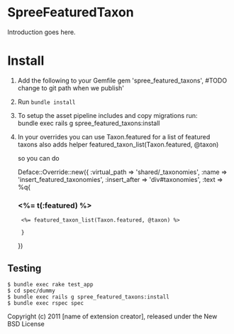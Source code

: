 SpreeFeaturedTaxon
==================

Introduction goes here.


Install
=======

1. Add the following to your Gemfile
   gem 'spree_featured_taxons', #TODO change to git path when we publish'

2. Run `bundle install`

3. To setup the asset pipeline includes and copy migrations run:  
   bundle exec rails g spree_featured_taxons:install

4. In your overrides you can use Taxon.featured for a list of featured taxons
   also adds helper
   featured_taxon_list(Taxon.featured, @taxon)

   so you can do 

    Deface::Override::new({ :virtual_path => 'shared/_taxonomies',
	:name => 'insert_featured_taxonomies',
	:insert_after => 'div#taxonomies',
	:text => %q{
		
	<div id="featured_taxonomies" class="sidebar-item" data-hook="featured_taxonomies">
	  <h3 class='taxonomy-root'><%= t(:featured) %></h3>
	      
	    <%= featured_taxon_list(Taxon.featured, @taxon) %>

	</div>

		}

	})   

Testing
-------

    $ bundle exec rake test_app
    $ cd spec/dummy 
    $ bundle exec rails g spree_featured_taxons:install
    $ bundle exec rspec spec

Copyright (c) 2011 [name of extension creator], released under the New BSD License
